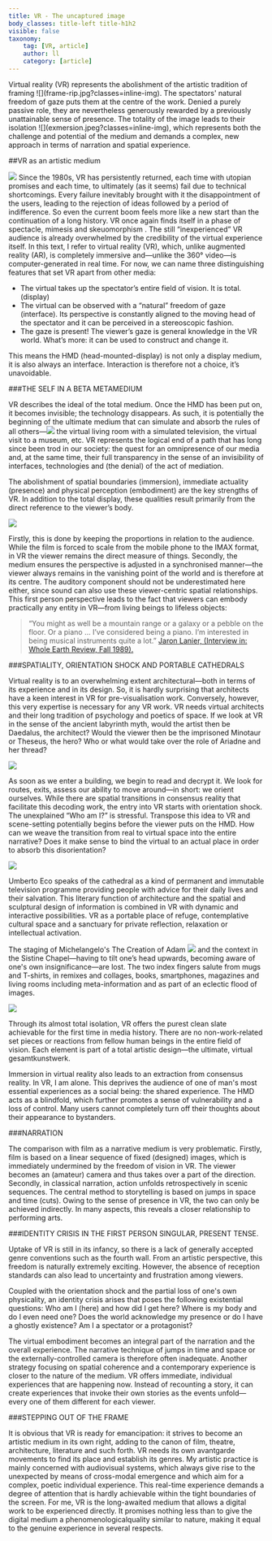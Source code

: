 ```yaml
---
title: VR - The uncaptured image
body_classes: title-left title-h1h2
visible: false
taxonomy:
    tag: [VR, article]
    author: ll
    category: [article]
---
```


<span class="large-p"> 
Virtual reality (VR) represents the abolishment of the artistic tradition of framing ![](frame-rip.jpg?classes=inline-img). The spectators' natural freedom of gaze puts them at the centre of the work.
Denied a purely passive role, they are nevertheless generously rewarded by a previously unattainable sense of presence. The totality of the image leads to their isolation ![](exmersion.jpeg?classes=inline-img), which represents both the challenge and potential of the medium and demands a complex, new approach in terms of narration and spatial experience.

</span>

##VR as an artistic medium

![](vr-history.jpg)
Since the 1980s, VR has persistently returned, each time with utopian promises and each time, to ultimately (as it seems) fail due to technical shortcomings. Every failure inevitably brought with it the disappointment of the users, leading to the rejection of ideas followed by a period of indifference. So even the current boom feels more like a new start than the continuation of a long history. VR once again finds itself in a phase of spectacle, mimesis and skeuomorphism . The still “inexperienced” VR audience is already overwhelmed by the credibility of the virtual experience itself. In this text, I refer to virtual reality (VR), which, unlike augmented reality (AR), is completely immersive and—unlike the 360° video—is computer-generated in real time. For now, we can name three distinguishing features that set VR apart from other media:

- The virtual takes up the spectator’s entire field of vision. It is total. (display)
- The virtual can be observed with a “natural” freedom of gaze (interface). Its perspective is constantly aligned to the moving head of the spectator and it can be perceived in a stereoscopic fashion.
- The gaze is present! The viewer’s gaze is general knowledge in the VR world. What’s more: it can be used to construct and change it.

This means the HMD (head-mounted-display) is not only a display medium, it is also always an interface. Interaction is therefore not a choice, it’s unavoidable.

###THE SELF IN A BETA METAMEDIUM

VR describes the ideal of the total medium. Once the HMD has been put on, it becomes invisible; the technology disappears. As such, it is potentially the beginning of the ultimate medium that can simulate and absorb the rules of all others—![](beta-metamedium.jpg?classes=inline-img) the virtual living room with a simulated television, the virtual visit to a museum, etc.
VR represents the logical end of a path that has long since been trod in our society: the quest for an omnipresence of our media and, at the same time, their full transparency in the sense of an invisibility of interfaces,
technologies and (the denial) of the act of mediation.

The abolishment of spatial boundaries (immersion), immediate actuality (presence) and physical perception (embodiment) are the key strengths of VR. In addition to the total display, these qualities result primarily
from the direct reference to the viewer’s body.

![](absolute-size.jpg)

Firstly, this is done by keeping the proportions in relation to the audience. While the film is forced to scale from the mobile phone to the IMAX format, in VR the viewer remains the direct measure of things. Secondly, the
medium ensures the perspective is adjusted in a synchronised manner—the viewer always remains in the vanishing point of the world and is therefore at its centre. The auditory component should not be underestimated
here either, since sound can also use these viewer-centric spatial relationships. This first person perspective leads to the fact that viewers can embody practically any entity in VR—from living beings to lifeless
objects:

>“You might as well be a mountain range or a galaxy or a pebble on the floor. Or a piano … I’ve considered being a piano. I’m interested
>in being musical instruments quite a lot.”
>[Jaron Lanier, (Interview in: Whole Earth Review, Fall 1989).](http://www.jaronlanier.com/jaron%20whole%20earth%20review.pdf?classes=tiny)

###SPATIALITY, ORIENTATION SHOCK AND PORTABLE CATHEDRALS

Virtual reality is to an overwhelming extent architectural—both in terms of its experience and in its design. So, it is hardly surprising that architects have a keen interest in VR for pre-visualisation work. Conversely, however, this very expertise is necessary for any VR work. VR needs virtual architects and their long tradition of psychology and poetics of space. If we look at VR in the sense of the ancient labyrinth myth, would the artist then be Daedalus, the architect? Would the viewer then be the imprisoned Minotaur or Theseus, the hero? Who or what would take over the role of Ariadne and her thread?

![](lass-labyrinth-roles.jpg)

As soon as we enter a building, we begin to read and decrypt it. We look for routes, exits, assess our ability to move around—in short: we orient ourselves.
While there are spatial transitions in consensus reality that facilitate this decoding work, the entry into VR starts
with orientation shock. The unexplained “Who am I?” is stressful. Transpose this idea to VR and scene-setting potentially begins before the viewer puts on the HMD. How can we weave the transition from real to virtual
space into the entire narrative? Does it make sense to bind the virtual to an actual place in order to absorb this disorientation?

![](lass-labyrinth.jpg)

Umberto Eco speaks of the cathedral as a kind of permanent and immutable television programme providing people with advice for their daily lives and their salvation. This literary function of architecture and
the spatial and sculptural design of information is combined in VR with dynamic and interactive possibilities.
VR as a portable place of refuge, contemplative cultural space and a sanctuary for private reflection, relaxation or intellectual activation.

The staging of Michelangelo's The Creation of Adam ![](creation_of_adam_mug.jpg?classes=inline-img) and the context in the Sistine Chapel—having to tilt one’s head upwards, becoming aware of one's own insignificance—are lost. The two index fingers salute from mugs and T-shirts, in remixes and collages, books, smartphones, magazines and living rooms including meta-information and as part of an eclectic flood of images.

![](adam-context.jpg)

Through its almost total isolation, VR offers the purest clean slate achievable for the first time in media history. There are no non-work-related set pieces or reactions from fellow human beings in the entire field of
vision. Each element is part of a total artistic design—the ultimate, virtual gesamtkunstwerk.

Immersion in virtual reality also leads to an extraction from consensus reality. In VR, I am alone. This deprives the audience of one of man's most essential experiences as a social being: the shared experience. The
HMD acts as a blindfold, which further promotes a sense of vulnerability and a loss of control. Many users cannot completely turn off their thoughts about their appearance to bystanders.

###NARRATION

The comparison with film as a narrative medium is very problematic. Firstly, film is based on a linear sequence of fixed (designed) images, which is immediately undermined by the freedom of vision in VR. The viewer becomes an (amateur) camera and thus takes over a part of the direction.
Secondly, in classical narration, action unfolds retrospectively in scenic sequences. The central method to storytelling is based on jumps in space and time (cuts). Owing to the sense of presence in VR, the two
can only be achieved indirectly. In many aspects, this reveals a closer relationship to performing arts.

###IDENTITY CRISIS IN THE FIRST PERSON SINGULAR, PRESENT TENSE.

Uptake of VR is still in its infancy, so there is a lack of generally accepted genre conventions such as the fourth wall. From an artistic perspective, this freedom is naturally extremely exciting. However, the absence of reception standards can also lead to uncertainty and frustration among viewers.

Coupled with the orientation shock and the partial loss of one's own physicality, an identity crisis arises that poses the following existential questions:
Who am I (here) and how did I get here? Where is my body and do I even need one? Does the world acknowledge my presence or do I have a ghostly existence? Am I
a spectator or a protagonist?

The virtual embodiment becomes an integral part of the narration and the overall experience. The narrative technique of jumps in time and space or the externally-controlled camera is therefore often inadequate.
Another strategy focusing on spatial coherence and a contemporary experience is closer to the nature of the medium. VR offers immediate, individual experiences that are happening now. Instead of recounting a story, it
can create experiences that invoke their own stories as the events unfold—every one of them different for each viewer.

###STEPPING OUT OF THE FRAME

It is obvious that VR is ready for emancipation: it strives to become an artistic medium in its own right, adding to the canon of film, theatre, architecture, literature and such forth.
VR needs its own avantgarde movements to find its place and establish its genres. My artistic practice is mainly concerned with audiovisual systems, which always give rise to the unexpected by means of
cross-modal emergence and which aim for a complex, poetic individual experience. This real-time experience demands a degree of attention that is hardly achievable within the tight boundaries of the screen.
For me, VR is the long-awaited medium that allows a digital work to be experienced directly. It promises nothing less than to give the digital medium a phenomenologicalquality similar to nature, making it equal
to the genuine experience in several respects.
